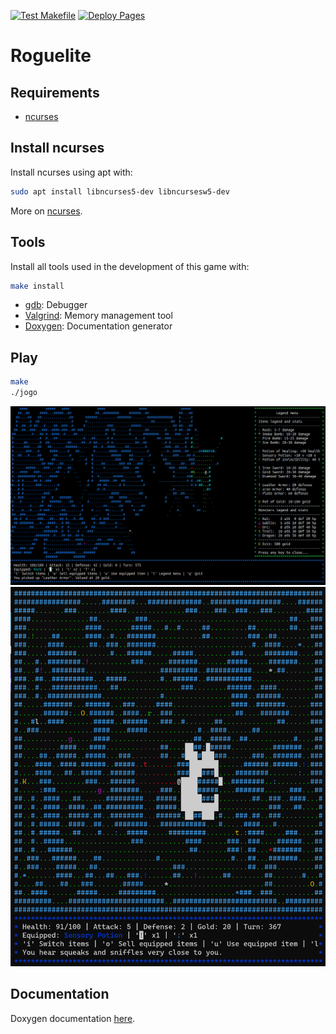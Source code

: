[![Test Makefile](https://github.com/migueltc13/project-li2/actions/workflows/makefile.yml/badge.svg)](https://github.com/migueltc13/project-li2/actions/workflows/makefile.yml)
[![Deploy Pages](https://github.com/migueltc13/project-li2/actions/workflows/static.yml/badge.svg)](https://github.com/migueltc13/project-li2/actions/workflows/static.yml)

# Roguelite

## Requirements
  - [ncurses](#install-ncurses)

## Install ncurses

Install ncurses using apt with:

```sh
sudo apt install libncurses5-dev libncursesw5-dev
```

More on [ncurses](https://en.wikipedia.org/wiki/Ncurses).

## Tools

Install all tools used in the development of this game with:

```sh
make install
```

- [gdb](https://www.sourceware.org/gdb/): Debugger
- [Valgrind](https://valgrind.org/): Memory management tool 
- [Doxygen](https://www.doxygen.nl/): Documentation generator

## Play

```sh
make
./jogo
```

![play.png](extra/img/play.png)
![all.png](extra/img/all.png)

## Documentation

Doxygen documentation [here](https://migueltc13.github.io/project-li2/).
